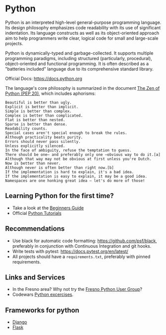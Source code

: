 # Python

Python is an interpreted high-level general-purpose programming language. Its design philosophy emphasizes code readability with its use of significant indentation. Its language constructs as well as its object-oriented approach aim to help programmers write clear, logical code for small and large-scale projects.

Python is dynamically-typed and garbage-collected. It supports multiple programming paradigms, including structured (particularly, procedural), object-oriented and functional programming. It is often described as a "batteries included" language due to its comprehensive standard library.

Official Docs: https://docs.python.org

The language's core philosophy is summarized in the document [The Zen of Python (PEP 20)](https://www.python.org/dev/peps/pep-0020/), which includes aphorisms:
```
Beautiful is better than ugly.
Explicit is better than implicit.
Simple is better than complex.
Complex is better than complicated.
Flat is better than nested.
Sparse is better than dense.
Readability counts.
Special cases aren't special enough to break the rules.
Although practicality beats purity.
Errors should never pass silently.
Unless explicitly silenced.
In the face of ambiguity, refuse the temptation to guess.
There should be one– and preferably only one –obvious way to do it.[a]
Although that way may not be obvious at first unless you're Dutch.
Now is better than never.
Although never is often better than right now.[b]
If the implementation is hard to explain, it's a bad idea.
If the implementation is easy to explain, it may be a good idea.
Namespaces are one honking great idea – let's do more of those!
```

## Learning Python for the first time? 
* Take a look at the [Beginners Guide](https://wiki.python.org/moin/BeginnersGuide)
* Official [Python Tutorials](https://docs.python.org/3/tutorial/index.html#tutorial-index)

## Recommendations
* Use black for automatic code formatting: https://github.com/psf/black, preferably in conjunction with Continuous Integration and git hooks.
* Write tests with pytest: https://docs.pytest.org/en/latest/
* All projects should have a `requirements.txt`, preferably with pinned requirements.

## Links and Services
* In the Fresno area? Why not try the [Fresno Python User Group](https://fresnopython.com)? 
* Codewars [Python excercises](https://www.codewars.com/collections/basic-python).

## Frameworks for python

- [Django](django/README.md)
- [Flask](https://flask.palletsprojects.com)
